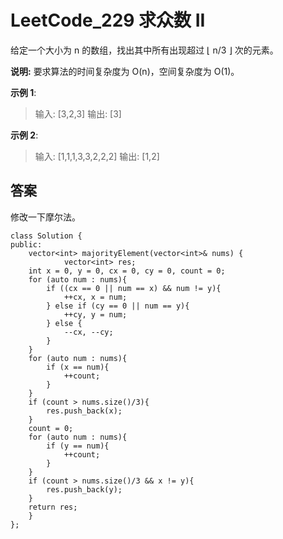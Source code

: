 # LeetCode_229 求众数 II
给定一个大小为 n 的数组，找出其中所有出现超过 ⌊ n/3 ⌋ 次的元素。

**说明:** 要求算法的时间复杂度为 O(n)，空间复杂度为 O(1)。

**示例 1**:

> 输入: [3,2,3]
> 输出: [3]

**示例 2**:

> 输入: [1,1,1,3,3,2,2,2]
> 输出: [1,2]

## 答案
修改一下摩尔法。
```
class Solution {
public:
    vector<int> majorityElement(vector<int>& nums) {
            vector<int> res;
    int x = 0, y = 0, cx = 0, cy = 0, count = 0;
    for (auto num : nums){
        if ((cx == 0 || num == x) && num != y){
            ++cx, x = num;
        } else if (cy == 0 || num == y){
            ++cy, y = num;
        } else {
            --cx, --cy;
        }
    }
    for (auto num : nums){
        if (x == num){
            ++count;
        }
    }
    if (count > nums.size()/3){
        res.push_back(x);
    }
    count = 0;
    for (auto num : nums){
        if (y == num){
            ++count;
        }
    }
    if (count > nums.size()/3 && x != y){
        res.push_back(y);
    }
    return res;
    }
};
```
